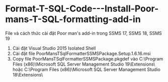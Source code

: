 # Format-T-SQL-Code---Install-Poor-mans-T-SQL-formatting-add-in
File và cách thức cài đặt Poor man's add-in trong SSMS 17, SSMS 18, SSMS 19

1) Cài đặt Visual Studio 2015 Isolated Shell
2) Cài đặt file PoorMansTSqlFormatterSSMSPackage.Setup.1.6.16.msi
3) Copy file PoorMansTSqlFormatterSSMSPackage.pkgdef vào C:\Program Files (x86)\Microsoft SQL Server Management Studio 19\Extensions\ hoặc C:\Program Files (x86)\Microsoft SQL Server Management Studio 18\Extensions\

